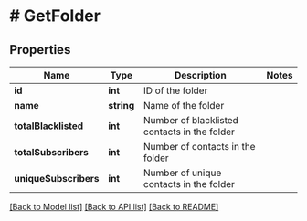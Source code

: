 # # GetFolder

## Properties

Name | Type | Description | Notes
------------ | ------------- | ------------- | -------------
**id** | **int** | ID of the folder |
**name** | **string** | Name of the folder |
**totalBlacklisted** | **int** | Number of blacklisted contacts in the folder |
**totalSubscribers** | **int** | Number of contacts in the folder |
**uniqueSubscribers** | **int** | Number of unique contacts in the folder |

[[Back to Model list]](../../README.md#models) [[Back to API list]](../../README.md#endpoints) [[Back to README]](../../README.md)

